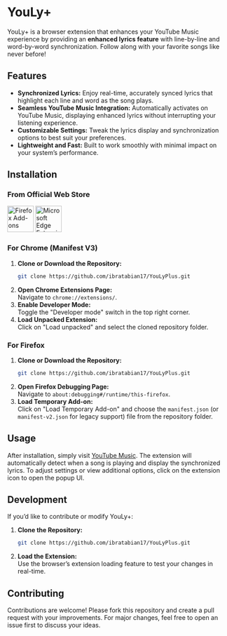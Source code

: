 # YouLy+

YouLy+ is a browser extension that enhances your YouTube Music experience by providing an **enhanced lyrics feature** with line-by-line and word-by-word synchronization. Follow along with your favorite songs like never before!

## Features

- **Synchronized Lyrics:** Enjoy real-time, accurately synced lyrics that highlight each line and word as the song plays.
- **Seamless YouTube Music Integration:** Automatically activates on YouTube Music, displaying enhanced lyrics without interrupting your listening experience.
- **Customizable Settings:** Tweak the lyrics display and synchronization options to best suit your preferences.
- **Lightweight and Fast:** Built to work smoothly with minimal impact on your system’s performance.

## Installation

### From Official Web Store
<p float="left">
<a href="https://addons.mozilla.org/en-US/firefox/addon/youly/" target="_blank"><img src="https://blog.mozilla.org/addons/files/2020/04/get-the-addon-fx-apr-2020.svg" alt="Firefox Add-ons" height="60"/></a>
<a href="https://microsoftedge.microsoft.com/addons/detail/youly/gichhhcjpkhbidkecadfejcjgcmdlnpb" target="_blank"><img src="https://upload.wikimedia.org/wikipedia/commons/f/f7/Get_it_from_Microsoft_Badge.svg" alt="Microsoft Edge Extensions" height="60"/></a>
</p>

### For Chrome (Manifest V3)

1. **Clone or Download the Repository:**  
   ```bash
   git clone https://github.com/ibratabian17/YouLyPlus.git
   ```
2. **Open Chrome Extensions Page:**  
   Navigate to `chrome://extensions/`.
3. **Enable Developer Mode:**  
   Toggle the "Developer mode" switch in the top right corner.
4. **Load Unpacked Extension:**  
   Click on "Load unpacked" and select the cloned repository folder.

### For Firefox

1. **Clone or Download the Repository:**  
   ```bash
   git clone https://github.com/ibratabian17/YouLyPlus.git
   ```
2. **Open Firefox Debugging Page:**  
   Navigate to `about:debugging#/runtime/this-firefox`.
3. **Load Temporary Add-on:**  
   Click on "Load Temporary Add-on" and choose the `manifest.json` (or `manifest-v2.json` for legacy support) file from the repository folder.

## Usage

After installation, simply visit [YouTube Music](https://music.youtube.com/). The extension will automatically detect when a song is playing and display the synchronized lyrics. To adjust settings or view additional options, click on the extension icon to open the popup UI.

## Development

If you’d like to contribute or modify YouLy+:

1. **Clone the Repository:**  
   ```bash
   git clone https://github.com/ibratabian17/YouLyPlus.git
   ```
2. **Load the Extension:**  
   Use the browser’s extension loading feature to test your changes in real-time.

## Contributing

Contributions are welcome! Please fork this repository and create a pull request with your improvements. For major changes, feel free to open an issue first to discuss your ideas.
